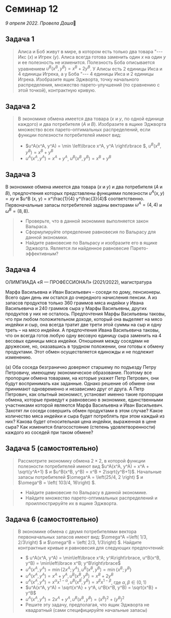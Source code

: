 # Семинар 12

*9 апреля 2022. Провела Даша*🐼

## Задача 1 

> Алиса и Боб живут в мире, в котором есть только два товара "--- Икс ($x$) и Игрек ($y$). Алиса всегда готова заменить один $x$ на один $y$ и ее полезность не изменится. Полезность Боба описывается уравнением $u^B(x^B, y^B) = x^B + 2y^B$. У Алисы есть 2 единицы Икса и 4 единицы Игрека, а у Боба "--- 4 единицы Икса и 2 единицы Игрека. Изобразите ящик Эджворта, точку начального распределения, множество парето-улучшений (по сравнению с этой точкой), контрактную кривую.

## Задача 2

> В экономике обмена имеется два товара ($x$ и $y$, по одной единице каждого) и два потребителя ($A$ и $B$). Изобразите в ящике Эджворта множество всех парето-оптимальных распределений, если функции полезности потребителей имеют вид:
> *  $u^A(x^A, y^A) = \min \left\lbrace x^A, y^A \right\rbrace $, $u^B(x^B, y^B) = x^B + y^B$
> *  $u^A(x^A, y^A) = x^A + y^A$, $u^B(x^B, y^B) = x^B + y^B$


## Задача 3
В экономике обмена имеется два товара ($x$ и $y$) и два потребителя ($A$ и $B$), предпочтения которых представлены функциями полезности $u^A(x,y) = xy$ и $u^B (x, y) = x^\frac{1}{4} y^\frac{3}{4}$ соответственно. Первоначальные запасы потребителей заданы векторами $\omega^A = (4, 4)$ и $\omega^B = (8, 8)$.
> * Проверьте, что в данной экономике выполняется закон Вальраса.
> * Сформулируйте определение равновесия по Вальрасу для данной экономики.
> * Найдите равновесие по Вальрасу и изобразите его в ящике Эджворта. Является ли найденное равновесие Парето-эффективным?

## Задача 4
ОЛИМПИАДА «Я — ПРОФЕССИОНАЛ» (2021/2022), магистратура

Марфа Васильевна и Иван Васильевич – соседи по дому, пенсионеры. Всего
один день им остался до очередного начисления пенсии. А из запасов продуктов только 360
граммов мяса индейки у Ивана Васильевича и 240 граммов сыра у Марфы Васильевны,
других продуктов у них не осталось. Предпочтения Марфы Васильевны таковы, что при
любом положительном доходе, который она выделяет на мясо индейки и сыр, она всегда
тратит две трети этой суммы на сыр и одну треть – на мясо индейки. А предпочтения Ивана
Васильевича таковы, что он всегда готов любую одну весовую единицу сыра заменить на 4
весовых единицы мяса индейки. Отношения между соседями не дружеские, но, оказавшись
в трудном положении, они готовы к обмену продуктами. Этот обмен осуществляется
единожды и не подлежит изменению.

(а) Оба соседа безгранично доверяют старшему по подъезду Петру Петровичу, имеющему
экономическое образование. Поэтому все пропорции обмена товарами, на которые укажет
Петр Петрович, они будут воспринимать как заданные. Однако решение об обмене они
принимают одновременно и независимо друг от друга. А Петр Петрович, как опытный
экономист, установит именно такие пропорции обмена, которые приведут к равновесию в
экономике, единственными участниками которой являются Марфа Васильевна и Иван
Васильевич. Захотят ли соседи совершить обмен продуктами в этом случае? Какое
количество мяса индейки и сыра будет потреблять при этом каждый из них? Какова будет
относительная цена индейки, выраженная в цене сыра? Как изменится благосостояние
(степень удовлетворенности) каждого из соседей при таком обмене?

## Задача 5 (самостоятельно)
> Рассмотрите экономику обмена $2\times 2$, в которой функции полезности потребителей имеют вид $u^A(x^A, y^A) = x^A + \sqrt{y^A+1} $ и $u^B(x^B, y^B) = x^B + 2\sqrt{y^B+1}$. Начальные запасы потребителей $\omega^A = \left(25/4, 2 \right) $ и $\omega^B = \left( 103/4, 16\right) $.

> * Найдите равновесие по Вальрасу в данной экономике.
> * Найдите множество парето-оптимальных распределений и проиллюстрируйте их в ящике Эджворта.

## Задача 6 (самостоятельно)

> В экономике обмена с двумя потребителями вектора первоначальных запасов имеют вид: $\omega^A =\left( 1/3, 2/3\right) $ и $\omega^B = \left( 2/3, 1/3\right) $. Найдите контрактные кривые и равновесия для следующих предпочтений:
> * $ u^A(x^A, y^A) = \min\left\lbrace x^A; y^A\right\rbrace, u^B(x^B, y^B) = \min\left\lbrace x^B; y^B\right\rbrace$
> * $u^A(x^A, y^A) = \min\left\lbrace 2x^A; y^A\right\rbrace, u^B(x^B, y^B) = \min\left\lbrace x^B; y^B\right\rbrace$
> * $u^A(x^A,y^A) = x^A + y^A, u^B(x^B, y^B) = x^B + 2y^B$
> * $u^A(x^A, y^A) =x^\alpha x^{1-\alpha}, u^B(x^B, y^B) = x^\beta x^{1-\beta}$, где $\alpha, \beta \in (0, 1)$
> * $u^A(x^A, y^A) = \sqrt{x^A} + y^A, u^B(x^B, y^B) = \sqrt{x^B} + y^B$
> * $u^A(x^A, y^A) = 2x^A + y^A, u^B(x^B,y^B) = (x^B)^2 + (y^B)^2$
> * Решите эту задачу, предполагая, что ящик Эджворта не квадратный (сами специфицируйте начальные запасы)

	